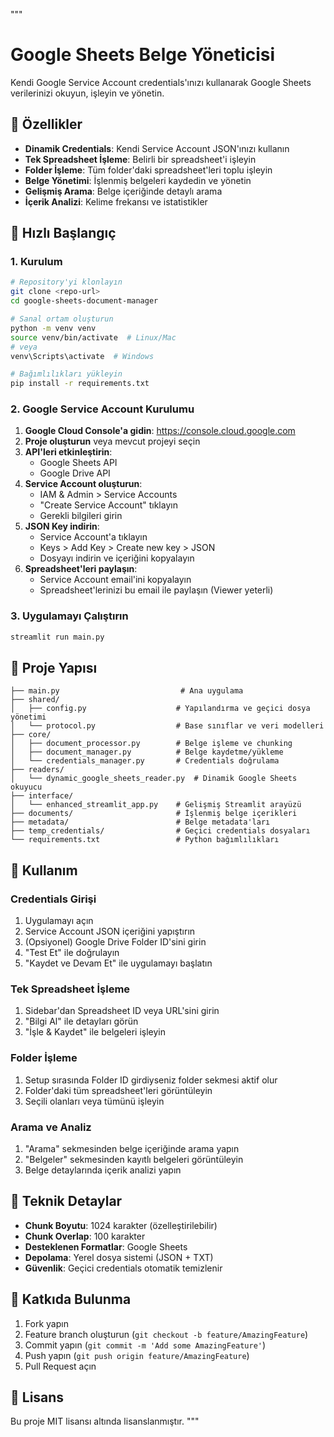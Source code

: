 """
# Google Sheets Belge Yöneticisi

Kendi Google Service Account credentials'ınızı kullanarak Google Sheets verilerinizi okuyun, işleyin ve yönetin.

## 🌟 Özellikler

- **Dinamik Credentials**: Kendi Service Account JSON'ınızı kullanın
- **Tek Spreadsheet İşleme**: Belirli bir spreadsheet'i işleyin
- **Folder İşleme**: Tüm folder'daki spreadsheet'leri toplu işleyin
- **Belge Yönetimi**: İşlenmiş belgeleri kaydedin ve yönetin
- **Gelişmiş Arama**: Belge içeriğinde detaylı arama
- **İçerik Analizi**: Kelime frekansı ve istatistikler

## 🚀 Hızlı Başlangıç

### 1. Kurulum
```bash
# Repository'yi klonlayın
git clone <repo-url>
cd google-sheets-document-manager

# Sanal ortam oluşturun
python -m venv venv
source venv/bin/activate  # Linux/Mac
# veya
venv\Scripts\activate  # Windows

# Bağımlılıkları yükleyin
pip install -r requirements.txt
```

### 2. Google Service Account Kurulumu

1. **Google Cloud Console'a gidin**: https://console.cloud.google.com
2. **Proje oluşturun** veya mevcut projeyi seçin
3. **API'leri etkinleştirin**:
   - Google Sheets API
   - Google Drive API
4. **Service Account oluşturun**:
   - IAM & Admin > Service Accounts
   - "Create Service Account" tıklayın
   - Gerekli bilgileri girin
5. **JSON Key indirin**:
   - Service Account'a tıklayın
   - Keys > Add Key > Create new key > JSON
   - Dosyayı indirin ve içeriğini kopyalayın
6. **Spreadsheet'leri paylaşın**:
   - Service Account email'ini kopyalayın
   - Spreadsheet'lerinizi bu email ile paylaşın (Viewer yeterli)

### 3. Uygulamayı Çalıştırın
```bash
streamlit run main.py
```

## 📁 Proje Yapısı

```
├── main.py                           # Ana uygulama
├── shared/
│   ├── config.py                    # Yapılandırma ve geçici dosya yönetimi
│   └── protocol.py                  # Base sınıflar ve veri modelleri
├── core/
│   ├── document_processor.py        # Belge işleme ve chunking
│   ├── document_manager.py          # Belge kaydetme/yükleme
│   └── credentials_manager.py       # Credentials doğrulama
├── readers/
│   └── dynamic_google_sheets_reader.py  # Dinamik Google Sheets okuyucu
├── interface/
│   └── enhanced_streamlit_app.py    # Gelişmiş Streamlit arayüzü
├── documents/                       # İşlenmiş belge içerikleri
├── metadata/                        # Belge metadata'ları
├── temp_credentials/                # Geçici credentials dosyaları
└── requirements.txt                 # Python bağımlılıkları
```

## 🎯 Kullanım

### Credentials Girişi
1. Uygulamayı açın
2. Service Account JSON içeriğini yapıştırın
3. (Opsiyonel) Google Drive Folder ID'sini girin
4. "Test Et" ile doğrulayın
5. "Kaydet ve Devam Et" ile uygulamayı başlatın

### Tek Spreadsheet İşleme
1. Sidebar'dan Spreadsheet ID veya URL'sini girin
2. "Bilgi Al" ile detayları görün
3. "İşle & Kaydet" ile belgeleri işleyin

### Folder İşleme
1. Setup sırasında Folder ID girdiyseniz folder sekmesi aktif olur
2. Folder'daki tüm spreadsheet'leri görüntüleyin
3. Seçili olanları veya tümünü işleyin

### Arama ve Analiz
1. "Arama" sekmesinden belge içeriğinde arama yapın
2. "Belgeler" sekmesinden kayıtlı belgeleri görüntüleyin
3. Belge detaylarında içerik analizi yapın

## 🔧 Teknik Detaylar

- **Chunk Boyutu**: 1024 karakter (özelleştirilebilir)
- **Chunk Overlap**: 100 karakter
- **Desteklenen Formatlar**: Google Sheets
- **Depolama**: Yerel dosya sistemi (JSON + TXT)
- **Güvenlik**: Geçici credentials otomatik temizlenir

## 🤝 Katkıda Bulunma

1. Fork yapın
2. Feature branch oluşturun (`git checkout -b feature/AmazingFeature`)
3. Commit yapın (`git commit -m 'Add some AmazingFeature'`)
4. Push yapın (`git push origin feature/AmazingFeature`)
5. Pull Request açın

## 📄 Lisans

Bu proje MIT lisansı altında lisanslanmıştır.
"""